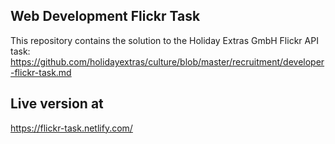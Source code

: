 ## Web Development Flickr Task

This repository contains the solution to the Holiday Extras GmbH Flickr API task: https://github.com/holidayextras/culture/blob/master/recruitment/developer-flickr-task.md

## Live version at

https://flickr-task.netlify.com/
